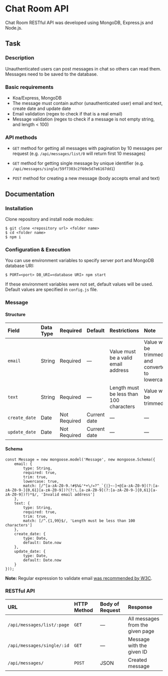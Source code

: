 # Chat Room API

Chat Room RESTful API was developed using MongoDB, Express.js and Node.js.

## Task

### Description

Unauthenticated users can post messages in chat so others can read them.
Messages need to be saved to the database.

### Basic requirements

* Koa/Express, MongoDB
* The message must contain author (unauthenticated user) email and text, create date and update date
* Email validation (regex to check if that is a real email)
* Message validation (regex to check if a message is not empty string, and length < 100)

### API methods

* `GET` method for getting all messages with pagination by 10 messages per request (e.g. `/api/messages/list/0` will return first 10 messages)

* `GET` method for getting single message by unique identifier (e.g. `/api/messages/single/59f7303c2f60e5d7e6167dd1`)

* `POST` method for creating a new message (body accepts email and text)

## Documentation

### Installation

Clone repository and install node modules:

```
$ git clone <repository url> <folder name>
$ cd <folder name>
$ npm i
```

### Configuration & Execution

You can use environment variables to specify server port and MongoDB database URI:

```
$ PORT=<port> DB_URI=<database URI> npm start
```

If these environment variables were not set, default values will be used. Default values are specified in `config.js` file.

### Message

#### Structure

Field|Data Type|Required|Default|Restrictions|Note
:-----|:-----|:-----|:-----|:-----|:-----
`email`|String|Required|—|Value must be a valid email address|Value will be trimmed and converted to lowercase
`text`|String|Required|—|Length must be less than 100 characters|Value will be trimmed
`create_date`|Date|Not Required|Current date|—|—
`update_date`|Date|Not Required|Current date|—|—

#### Schema

```
const Message = new mongoose.model('Message', new mongoose.Schema({
	email: {
		type: String,
		required: true,
		trim: true,
		lowercase: true,
		match: [/^[a-zA-Z0-9.!#$%&'*+\/=?^_`{|}~-]+@[a-zA-Z0-9](?:[a-zA-Z0-9-]{0,61}[a-zA-Z0-9])?(?:\.[a-zA-Z0-9](?:[a-zA-Z0-9-]{0,61}[a-zA-Z0-9])?)*$/, 'Invalid email address']
	},
	text: {
		type: String,
		required: true,
		trim: true,
		match: [/^.{1,99}$/, 'Length must be less than 100 characters']
	},
	create_date: {
		type: Date,
		default: Date.now
	},
	update_date: {
		type: Date,
		default: Date.now
	}
}));
```

**Note:** Regular expression to validate email [was recommended by W3C](https://www.w3.org/TR/html5/forms.html#valid-e-mail-address).

### RESTful API

URL|HTTP Method|Body of Request|Response
:-----|:-----|:-----|:-----
`/api/messages/list/:page`|`GET`|—|All messages from the given page
`/api/messages/single/:id`|`GET`|—|Message with the given ID
`/api/messages/`|`POST`|JSON|Created message
